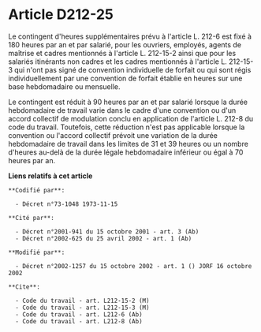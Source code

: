 # Article D212-25

Le contingent d'heures supplémentaires prévu à l'article L. 212-6 est fixé à 180 heures par an et par salarié, pour les
ouvriers, employés, agents de maîtrise et cadres mentionnés à l'article L. 212-15-2 ainsi que pour les salariés itinérants
non cadres et les cadres mentionnés à l'article L. 212-15-3 qui n'ont pas signé de convention individuelle de forfait ou qui
sont régis individuellement par une convention de forfait établie en heures sur une base hebdomadaire ou mensuelle.

Le contingent est réduit à 90 heures par an et par salarié lorsque la durée hebdomadaire de travail varie dans le cadre d'une
convention ou d'un accord collectif de modulation conclu en application de l'article L. 212-8 du code du travail. Toutefois,
cette réduction n'est pas applicable lorsque la convention ou l'accord collectif prévoit une variation de la durée
hebdomadaire de travail dans les limites de 31 et 39 heures ou un nombre d'heures au-delà de la durée légale hebdomadaire
inférieur ou égal à 70 heures par an.

**Liens relatifs à cet article**

	**Codifié par**:

	  - Décret n°73-1048 1973-11-15

	**Cité par**:

	  - Décret n°2001-941 du 15 octobre 2001 - art. 3 (Ab)
	  - Décret n°2002-625 du 25 avril 2002 - art. 1 (Ab)

	**Modifié par**:

	  - Décret n°2002-1257 du 15 octobre 2002 - art. 1 () JORF 16 octobre 2002

	**Cite**:

	  - Code du travail - art. L212-15-2 (M)
	  - Code du travail - art. L212-15-3 (M)
	  - Code du travail - art. L212-6 (Ab)
	  - Code du travail - art. L212-8 (Ab)
